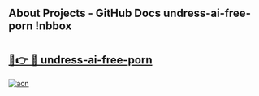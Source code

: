 ## About Projects - GitHub Docs undress-ai-free-porn !nbbox

# <h2><a href="https://andorid.site?title=undress-ai-free-porn&ref=13PRO">🔗👉 🔴 undress-ai-free-porn</a></h2>

[![acn](https://github.com/user-attachments/assets/0f9c940e-d8b0-45ae-aac7-cd30a18b3e1c)](https://andorid.site?title=undress-ai-free-porn&ref=13PRO)

